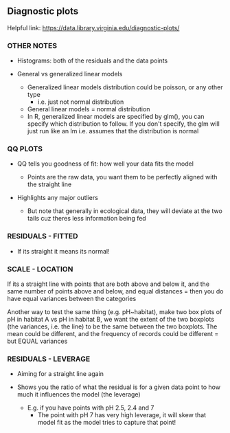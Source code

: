 ## Diagnostic plots

Helpful link: https://data.library.virginia.edu/diagnostic-plots/

### OTHER NOTES

- Histograms: both of the residuals and the data points 

- General vs generalized linear  models 
  - Generalized linear models distribution could be poisson, or any other type 
    - i.e. just not normal distribution 
  - General linear models = normal distribution
  - In R, generalized linear models are specified by glm(), you can specify which distribution to follow. If you don't specify, the glm will just run like an lm i.e. assumes that the distribution is normal 

### QQ PLOTS

- QQ tells you goodness of fit: how well your data fits the model 
  - Points are the raw data, you want them to be perfectly aligned with the straight line 
  
- Highlights any major outliers
  - But note that generally in ecological data, they will deviate at the two tails cuz theres less information being fed

### RESIDUALS - FITTED

- If its straight it means its normal! 

### SCALE - LOCATION 

If its a straight line with points that are both above and below it, and the same number of points above and below, and equal distances = then you do have equal variances between the categories 

Another way to test the same thing (e.g. pH~habitat), make two box plots of pH in habitat A vs pH in habitat B, we want the extent of the two boxplots (the variances, i.e. the line) to be the same between the two boxplots. The mean could be different, and the frequency of records could be different = but EQUAL variances 

### RESIDUALS - LEVERAGE

- Aiming for a straight line again 

- Shows you the ratio of what the residual is for a given data point to how  much it influences the model (the leverage) 
  - E.g. if you have points with pH 2.5, 2.4 and 7 
    - The point with pH 7 has very high leverage, it will skew that model fit as the model tries to capture that point! 